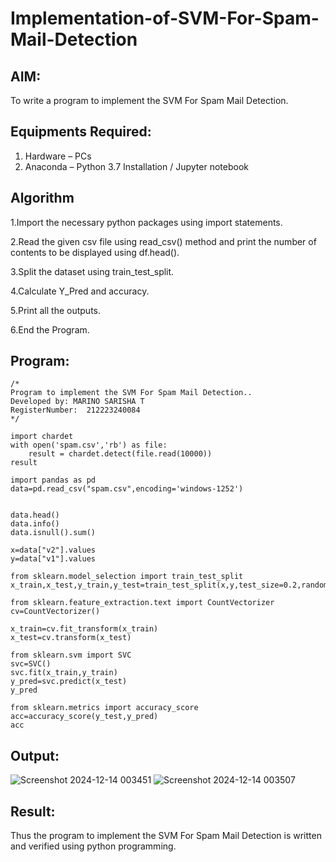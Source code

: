 # Implementation-of-SVM-For-Spam-Mail-Detection

## AIM:
To write a program to implement the SVM For Spam Mail Detection.

## Equipments Required:
1. Hardware – PCs
2. Anaconda – Python 3.7 Installation / Jupyter notebook

## Algorithm
1.Import the necessary python packages using import statements.

2.Read the given csv file using read_csv() method and print the number of contents to be displayed using df.head().

3.Split the dataset using train_test_split.

4.Calculate Y_Pred and accuracy.

5.Print all the outputs.

6.End the Program.


## Program:
```
/*
Program to implement the SVM For Spam Mail Detection..
Developed by: MARINO SARISHA T
RegisterNumber:  212223240084
*/

import chardet
with open('spam.csv','rb') as file:
    result = chardet.detect(file.read(10000))
result

import pandas as pd
data=pd.read_csv("spam.csv",encoding='windows-1252')


data.head()
data.info()
data.isnull().sum()

x=data["v2"].values
y=data["v1"].values

from sklearn.model_selection import train_test_split
x_train,x_test,y_train,y_test=train_test_split(x,y,test_size=0.2,random_state=0)

from sklearn.feature_extraction.text import CountVectorizer
cv=CountVectorizer()

x_train=cv.fit_transform(x_train)
x_test=cv.transform(x_test)

from sklearn.svm import SVC
svc=SVC()
svc.fit(x_train,y_train)
y_pred=svc.predict(x_test)
y_pred

from sklearn.metrics import accuracy_score
acc=accuracy_score(y_test,y_pred)
acc

```

## Output:
![Screenshot 2024-12-14 003451](https://github.com/user-attachments/assets/c37558da-3b85-49e1-bc65-1181baae0fa7)
![Screenshot 2024-12-14 003507](https://github.com/user-attachments/assets/355c5cf7-500c-4071-9ba1-b923db596838)





## Result:
Thus the program to implement the SVM For Spam Mail Detection is written and verified using python programming.
